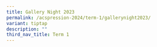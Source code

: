 ```yaml
---
title: Gallery Night 2023
permalink: /acspression-2024/term-1/gallerynight2023/
variant: tiptap
description: ""
third_nav_title: Term 1
---
```

